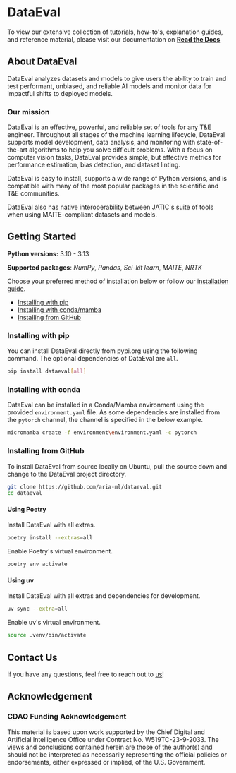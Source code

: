 # DataEval

To view our extensive collection of tutorials, how-to's, explanation guides,
and reference material, please visit our documentation on
**[Read the Docs](https://dataeval.readthedocs.io/)**

## About DataEval

<!-- start tagline -->

DataEval analyzes datasets and models to give users the ability to train and
test performant, unbiased, and reliable AI models and monitor data for
impactful shifts to deployed models.

<!-- end tagline -->

### Our mission

<!-- start needs -->

DataEval is an effective, powerful, and reliable set of tools for any T&E
engineer. Throughout all stages of the machine learning lifecycle, DataEval
supports model development, data analysis, and monitoring with state-of-the-art
algorithms to help you solve difficult problems. With a focus on computer
vision tasks, DataEval provides simple, but effective metrics for performance
estimation, bias detection, and dataset linting.

<!-- end needs -->

<!-- start JATIC interop -->

DataEval is easy to install, supports a wide range of Python versions, and is
compatible with many of the most popular packages in the scientific and T&E
communities.

DataEval also has native interoperability between JATIC's suite of tools when
using MAITE-compliant datasets and models.

<!-- end JATIC interop -->

## Getting Started

**Python versions:** 3.10 - 3.13

**Supported packages**: _NumPy_, _Pandas_, _Sci-kit learn_, _MAITE_, _NRTK_

Choose your preferred method of installation below or follow our
[installation guide](https://dataeval.readthedocs.io/en/v0.74.2/installation.html).

- [Installing with pip](#installing-with-pip)
- [Installing with conda/mamba](#installing-with-conda)
- [Installing from GitHub](#installing-from-github)

### **Installing with pip**

You can install DataEval directly from pypi.org using the following command.
The optional dependencies of DataEval are `all`.

```bash
pip install dataeval[all]
```

### **Installing with conda**

DataEval can be installed in a Conda/Mamba environment using the provided
`environment.yaml` file. As some dependencies are installed from the `pytorch`
channel, the channel is specified in the below example.

```bash
micromamba create -f environment\environment.yaml -c pytorch
```

### **Installing from GitHub**

To install DataEval from source locally on Ubuntu, pull the source down and
change to the DataEval project directory.

```bash
git clone https://github.com/aria-ml/dataeval.git
cd dataeval
```

#### **Using Poetry**

Install DataEval with all extras.

```bash
poetry install --extras=all
```

Enable Poetry's virtual environment.

```bash
poetry env activate
```

#### **Using uv**

Install DataEval with all extras and dependencies for development.

```bash
uv sync --extra=all
```

Enable uv's virtual environment.

```bash
source .venv/bin/activate
```

## Contact Us

If you have any questions, feel free to reach out to [us](mailto:dataeval@ariacoustics.com)!

## Acknowledgement

<!-- start acknowledgement -->

### CDAO Funding Acknowledgement

This material is based upon work supported by the Chief Digital and Artificial
Intelligence Office under Contract No. W519TC-23-9-2033. The views and
conclusions contained herein are those of the author(s) and should not be
interpreted as necessarily representing the official policies or endorsements,
either expressed or implied, of the U.S. Government.

<!-- end acknowledgement -->
